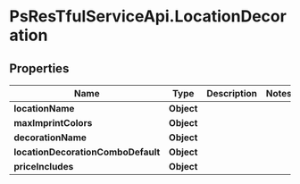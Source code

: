 # PsResTfulServiceApi.LocationDecoration

## Properties
Name | Type | Description | Notes
------------ | ------------- | ------------- | -------------
**locationName** | **Object** |  | 
**maxImprintColors** | **Object** |  | 
**decorationName** | **Object** |  | 
**locationDecorationComboDefault** | **Object** |  | 
**priceIncludes** | **Object** |  | 
